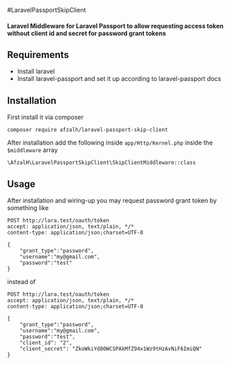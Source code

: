 #LaravelPassportSkipClient
#### Laravel Middleware for Laravel Passport to allow requesting access token without client id and secret for password grant tokens

## Requirements

* Install laravel
* Install laravel-passport and set it up according to laravel-passport docs

## Installation

First install it via composer

`composer require afzalh/laravel-passport-skip-client`

After installation add the following inside `app/Http/Kernel.php` inside the `$middleware` array

`\AfzalH\LaravelPassportSkipClient\SkipClientMiddleware::class`

## Usage

After installation and wiring-up you may request password grant token by something like

```
POST http://lara.test/oauth/token
accept: application/json, text/plain, */*
content-type: application/json;charset=UTF-8

{
    "grant_type":"password",
    "username":"my@gmail.com",
    "password":"test"
}
```

instead of

```
POST http://lara.test/oauth/token
accept: application/json, text/plain, */*
content-type: application/json;charset=UTF-8

{
    "grant_type":"password",
    "username":"my@gmail.com",
    "password":"test",
    "client_id": "2",
    "client_secret": "ZkoWkiYd8OWCSPAkMfZ94x1Wz9tHzAvNiF6ImiQN"
}

```
